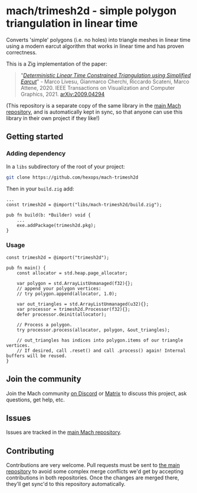 # mach/trimesh2d - simple polygon triangulation in linear time

Converts 'simple' polygons (i.e. no holes) into triangle meshes in linear time using a modern earcut algorithm that works in linear time and has proven correctness.

This is a Zig implementation of the paper:

> "_[Deterministic Linear Time Constrained Triangulation using Simplified Earcut](https://arxiv.org/abs/2009.04294)_" - Marco Livesu, Gianmarco Cherchi, Riccardo Scateni, Marco Attene, 2020.
> IEEE Transactions on Visualization and Computer Graphics, 2021. [arXiv:2009.04294](https://arxiv.org/abs/2009.04294)

(This repository is a separate copy of the same library in the [main Mach repository](https://github.com/hexops/mach), and is automatically kept in sync, so that anyone can use this library in their own project if they like!)

## Getting started

### Adding dependency

In a `libs` subdirectory of the root of your project:

```sh
git clone https://github.com/hexops/mach-trimesh2d
```

Then in your `build.zig` add:

```zig
...
const trimesh2d = @import("libs/mach-trimesh2d/build.zig");

pub fn build(b: *Builder) void {
    ...
    exe.addPackage(trimesh2d.pkg);
}
```

### Usage

```zig
const trimesh2d = @import("trimesh2d");

pub fn main() {
    const allocator = std.heap.page_allocator;

    var polygon = std.ArrayListUnmanaged(f32){};
    // append your polygon vertices:
    // try polygon.append(allocator, 1.0);

    var out_triangles = std.ArrayListUnmanaged(u32){};
    var processor = trimesh2d.Processor(f32){};
    defer processor.deinit(allocator);

    // Process a polygon.
    try processor.process(allocator, polygon, &out_triangles);

    // out_triangles has indices into polygon.items of our triangle vertices.
    // If desired, call .reset() and call .process() again! Internal buffers will be reused.
}
```

## Join the community

Join the Mach community [on Discord](https://discord.gg/XNG3NZgCqp) or [Matrix](https://matrix.to/#/#hexops:matrix.org) to discuss this project, ask questions, get help, etc.

## Issues

Issues are tracked in the [main Mach repository](https://github.com/hexops/mach/issues?q=is%3Aissue+is%3Aopen+label%3Atrimesh2d).

## Contributing

Contributions are very welcome. Pull requests must be sent to [the main repository](https://github.com/hexops/mach/tree/main/trimesh2d) to avoid some complex merge conflicts we'd get by accepting contributions in both repositories. Once the changes are merged there, they'll get sync'd to this repository automatically.
